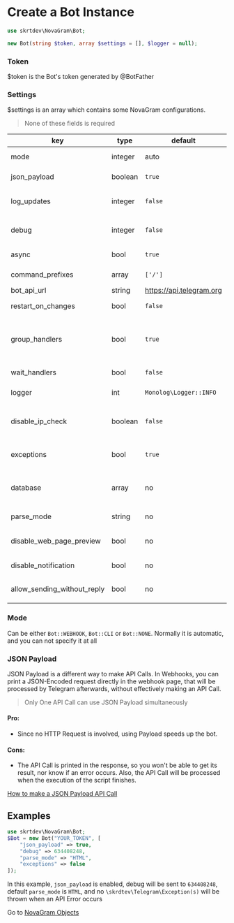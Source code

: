 # Create a Bot Instance

```php
use skrtdev\NovaGram\Bot;
```
```php
new Bot(string $token, array $settings = [], $logger = null);
```

### Token
$token is the Bot's token generated by @BotFather

### Settings
$settings is an array which contains some NovaGram configurations.
> None of these fields is required

| key                         | type    | default                  | description                                                                                                                 |
|-----------------------------|---------|--------------------------|-----------------------------------------------------------------------------------------------------------------------------|
| mode                        | integer | auto                     | Mode for update handling (or no handling at all)                                                                            |
| json_payload                | boolean | `true`                   | Whether or not print json payload                                                                                           |
| log_updates                 | integer | `false`                  | Chat id where raw json updates will be sent (set to false to disable)                                                       |
| debug                       | integer | `false`                  | Chat id where debug logs will be sent if an api error occurs (set to false to disable)                                      |
| async                       | bool    | `true`                   | Whether or not process updates concurrently                                                                                 |
| command_prefixes            | array   | `['/']`                  | Characters for commands prefixes. e.g. /start, .info                                                                        |
| bot_api_url                 | string  | https://api.telegram.org | Url for custom bot api                                                                                                      |
| restart_on_changes          | bool    | `false`                  | Auto restart when Bot file is edited                                                                                        |
| group_handlers              | bool    | `true`                   | Whether to execute all the handlers of an update in the same process (true), or fork a process for each handler (false)     |
| wait_handlers               | bool    | `false`                  | Whether to wait for handlers to finish when closing script                                                                  |
| logger                      | int     | `Monolog\Logger::INFO`   | `Monolog\Logger` constant for logging                                                                                       |
| disable_ip_check            | boolean | `false`                  | Whether or not disable telegram ip check (could be useful in case of reverse proxy, such as ngrok)                          |
| exceptions                  | bool    | `true`                   | Whether or not throw \skrtdev\Telegram\Exception(s) when API Errors occurs                                                  |
| database                    | array   | no                       | [Database](database.md) array connection info or instance of an existing `PDO` database (`novagram` will be used as prefix) |
| parse_mode                  | string  | no                       | Default `parse_mode` for methods that require it                                                                            |
| disable_web_page_preview    | bool    | no                       | Default `disable_web_page_preview` for methods that require it                                                              |
| disable_notification        | bool    | no                       | Default `disable_notification` for methods that require it                                                                  |
| allow_sending_without_reply | bool    | no                       | Default `allow_sending_without_reply` for methods that require it                                                           |


### Mode

Can be either `Bot::WEBHOOK`, `Bot::CLI` or `Bot::NONE`.
Normally it is automatic, and you can not specify it at all

### JSON Payload

JSON Payload is a different way to make API Calls.
In Webhooks, you can print a JSON-Encoded request directly in the webhook page, that will be processed by Telegram afterwards, without effectively making an API Call.
> Only One API Call can use JSON Payload simultaneously

#### Pro:
   * Since no HTTP Request is involved, using Payload speeds up the bot.

#### Cons:
   * The API Call is printed in the response, so you won't be able to get its result, nor know if an error occurs. Also, the API Call will be processed when the execution of the script finishes.

[How to make a JSON Payload API Call](requests.md)

## Examples

```php
use skrtdev\NovaGram\Bot;
$Bot = new Bot("YOUR_TOKEN", [
    "json_payload" => true,
    "debug" => 634408248,
    "parse_mode" => "HTML",
    "exceptions" => false
]);
```

In this example, `json_payload` is enabled, debug will be sent to `634408248`, default `parse_mode` is `HTML`, and no `\skrdtev\Telegram\Exception(s)` will be thrown when an API Error occurs

Go to [NovaGram Objects](objects.md)
